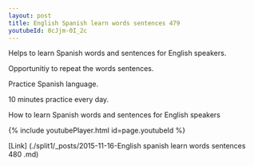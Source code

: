 ```yaml
---
layout: post
title: English Spanish learn words sentences 479 
youtubeId: 0cJjm-0I_2c
---
```

 
 
Helps to learn Spanish words and sentences for English speakers.

Opportunitiy to repeat the words sentences. 

Practice Spanish language. 
 
10 minutes practice every day. 
 
How to learn Spanish words and sentences for English speakers 
 
{% include youtubePlayer.html id=page.youtubeId %}

[Link] (./split1/_posts/2015-11-16-English spanish learn words sentences 480 .md)
